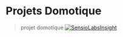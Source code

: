 Projets Domotique 
=========================================

>projet domotique
[![SensioLabsInsight](https://insight.sensiolabs.com/projects/2b070841-4b7c-43c4-94af-4f4226b68866/big.png)](https://insight.sensiolabs.com/projects/2b070841-4b7c-43c4-94af-4f4226b68866)
